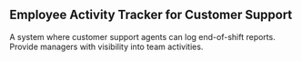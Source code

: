 ## Employee Activity Tracker for Customer Support ##
A system where customer support agents can log end-of-shift reports. Provide managers with visibility into team activities.
